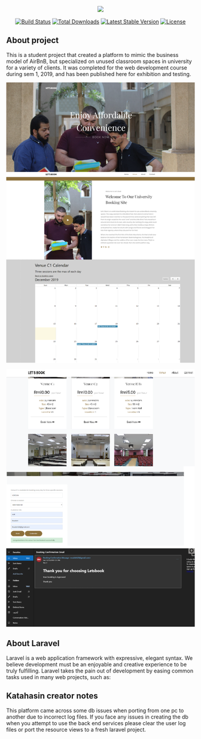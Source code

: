 <p align="center"><img src="https://res.cloudinary.com/dtfbvvkyp/image/upload/v1566331377/laravel-logolockup-cmyk-red.svg" width="400"></p>

<p align="center">
<a href="https://travis-ci.org/laravel/framework"><img src="https://travis-ci.org/laravel/framework.svg" alt="Build Status"></a>
<a href="https://packagist.org/packages/laravel/framework"><img src="https://poser.pugx.org/laravel/framework/d/total.svg" alt="Total Downloads"></a>
<a href="https://packagist.org/packages/laravel/framework"><img src="https://poser.pugx.org/laravel/framework/v/stable.svg" alt="Latest Stable Version"></a>
<a href="https://packagist.org/packages/laravel/framework"><img src="https://poser.pugx.org/laravel/framework/license.svg" alt="License"></a>
</p>

## About project
This is a student project that created a platform to mimic the business model of AirBnB, but specialized on unused classroom spaces in university for a variety of clients. It was completed for the web development course during sem 1, 2019, and has been published here for exhibition and testing.

<p align="center"><img src="https://github.com/Katahasin/venue-booking-website/blob/master/venyeb3.png" ></p>

<p align="center"><img src="https://github.com/Katahasin/venue-booking-website/blob/master/venyeb4.png" ></p>

## About Laravel

Laravel is a web application framework with expressive, elegant syntax. We believe development must be an enjoyable and creative experience to be truly fulfilling. Laravel takes the pain out of development by easing common tasks used in many web projects, such as:

## Katahasin creator notes

This platform came across some db issues when porting from one pc to another due to incorrect log files. If you face any issues in creating the db when you attempt to use the back end services please clear the user log files or port the resource views to a fresh laravel project.

